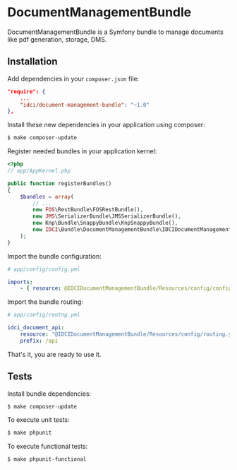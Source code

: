 DocumentManagementBundle
========================

DocumentManagementBundle is a Symfony bundle to manage documents like pdf generation, storage, DMS.

Installation
------------

Add dependencies in your `composer.json` file:
```json
"require": {
    ...
    "idci/document-management-bundle": "~1.0"
},
```

Install these new dependencies in your application using composer:
```sh
$ make composer-update
```

Register needed bundles in your application kernel:
```php
<?php
// app/AppKernel.php

public function registerBundles()
{
    $bundles = array(
        // ...
        new FOS\RestBundle\FOSRestBundle(),
        new JMS\SerializerBundle\JMSSerializerBundle(),
        new Knp\Bundle\SnappyBundle\KnpSnappyBundle(),
        new IDCI\Bundle\DocumentManagementBundle\IDCIDocumentManagementBundle(),
    );
}
```

Import the bundle configuration:
```yml
# app/config/config.yml

imports:
    - { resource: @IDCIDocumentManagementBundle/Resources/config/config.yml }
```

Import the bundle routing:
```yml
# app/config/routng.yml

idci_document_api:
    resource: "@IDCIDocumentManagementBundle/Resources/config/routing.yml"
    prefix: /api
```

That's it, you are ready to use it.

Tests
-----

Install bundle dependencies:
```sh
$ make composer-update
```

To execute unit tests:
```sh
$ make phpunit
```

To execute functional tests:
```sh
$ make phpunit-functional
```

